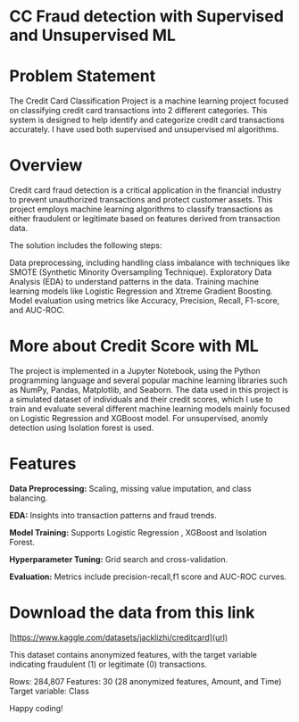# CC Fraud detection with Supervised and Unsupervised ML

# Problem Statement
The Credit Card Classification Project is a machine learning project focused on classifying credit card transactions into 2 different categories. This system is designed to help identify and categorize credit card transactions accurately. I have used both supervised and unsupervised ml algorithms.

# Overview
Credit card fraud detection is a critical application in the financial industry to prevent unauthorized transactions and protect customer assets. This project employs machine learning algorithms to classify transactions as either fraudulent or legitimate based on features derived from transaction data.

The solution includes the following steps:

Data preprocessing, including handling class imbalance with techniques like SMOTE (Synthetic Minority Oversampling Technique).
Exploratory Data Analysis (EDA) to understand patterns in the data.
Training machine learning models like Logistic Regression and Xtreme Gradient Boosting.
Model evaluation using metrics like Accuracy, Precision, Recall, F1-score, and AUC-ROC.

# More about Credit Score with ML
The project is implemented in a Jupyter Notebook, using the Python programming language and several popular machine learning libraries such as NumPy, Pandas, Matplotlib, and Seaborn. The data used in this project is a simulated dataset of individuals and their credit scores, which I use to train and evaluate several different machine learning models mainly focused on Logistic Regression and XGBoost model. For unsupervised, anomly detection using Isolation forest is used.

# Features
**Data Preprocessing:** Scaling, missing value imputation, and class balancing.

**EDA:** Insights into transaction patterns and fraud trends.

**Model Training:** Supports Logistic Regression , XGBoost and Isolation Forest.

**Hyperparameter Tuning:** Grid search and cross-validation.

**Evaluation:** Metrics include precision-recall,f1 score and AUC-ROC curves.



# Download the data from this link
[https://www.kaggle.com/datasets/jacklizhi/creditcard](url)

This dataset contains anonymized features, with the target variable indicating fraudulent (1) or legitimate (0) transactions.

Rows: 284,807
Features: 30 (28 anonymized features, Amount, and Time)
Target variable: Class


Happy coding!
